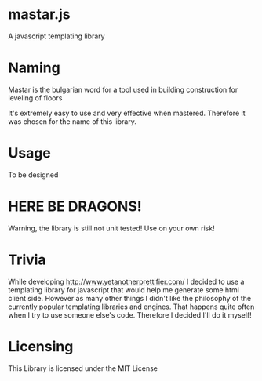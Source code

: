 # mastar.js
A javascript templating library

# Naming

Mastar is the bulgarian word for a tool used in building
construction for leveling of floors

It's extremely easy to use and very effective when mastered. Therefore it was
chosen for the name of this library.

# Usage

To be designed

# HERE BE DRAGONS! 

Warning, the library is still not unit tested! Use on your own risk!

# Trivia

While developing http://www.yetanotherprettifier.com/ I decided to use a
templating library for javascript that would help me generate some html client
side. However as many other things I didn't like the philosophy of the 
currently popular templating libraries and engines. That happens quite often
when I try to use someone else's code. Therefore I decided I'll do it myself!

# Licensing

This Library is licensed under the MIT License

